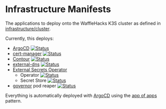 # Infrastructure Manifests

The applications to deploy onto the WaffleHacks K3S cluster as defined in [infrastructure/cluster][].

Currently, this deploys:
- [ArgoCD][] [![Status](https://deploy.wafflehacks.cloud/api/badge?name=argocd&revision=true)](https://deploy.wafflehacks.cloud/applications/argocd)
- [cert-manager][] [![Status](https://deploy.wafflehacks.cloud/api/badge?name=cert-manager&revision=true)](https://deploy.wafflehacks.cloud/applications/cert-manager)
- [Contour][] [![Status](https://deploy.wafflehacks.cloud/api/badge?name=contour&revision=true)](https://deploy.wafflehacks.cloud/applications/contour)
- [external-dns][] [![Status](https://deploy.wafflehacks.cloud/api/badge?name=external-dns&revision=true)](https://deploy.wafflehacks.cloud/applications/external-dns)
- [External Secrets Operator][]
  - Operator [![Status](https://deploy.wafflehacks.cloud/api/badge?name=external-secrets&revision=true)](https://deploy.wafflehacks.cloud/applications/external-secrets)
  - Secret Store [![Status](https://deploy.wafflehacks.cloud/api/badge?name=secret-store&revision=true)](https://deploy.wafflehacks.cloud/applications/secret-store)
- [governor][] pod reaper [![Status](https://deploy.wafflehacks.cloud/api/badge?name=governor&revision=true)](https://deploy.wafflehacks.cloud/applications/governor)

Everything is automatically deployed with [ArgoCD][] using the [app of apps][] pattern.


[infrastructure/cluster]: https://github.com/WaffleHacks/infrastructure/tree/main/cluster
[ArgoCD]: https://argo-cd.readthedocs.io/en/stable/
[cert-manager]: https://cert-manager.io/
[Contour]: https://projectcontour.io/
[external-dns]: https://github.com/kubernetes-sigs/external-dns
[External Secrets Operator]: https://external-secrets.io/
[governor]: https://github.com/keikoproj/governor
[app of apps]: https://argo-cd.readthedocs.io/en/stable/operator-manual/cluster-bootstrapping/#app-of-apps-pattern
